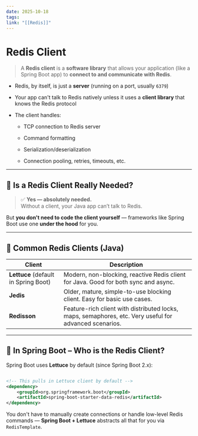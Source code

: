 ```yaml
---
date: 2025-10-18
tags:
link: "[[Redis]]"
---
```



# Redis Client

> A **Redis client** is a **software library** that allows your application (like a Spring Boot app) to **connect to and communicate with Redis**.


- Redis, by itself, is just a **server** (running on a port, usually `6379`)
    
- Your app can't talk to Redis natively unless it uses a **client library** that knows the Redis protocol
    
- The client handles:
    
    - TCP connection to Redis server
        
    - Command formatting
        
    - Serialization/deserialization
        
    - Connection pooling, retries, timeouts, etc.
        

---

## 🔸 Is a Redis Client Really Needed?

> ✅ **Yes — absolutely needed.**  
> Without a client, your Java app can’t talk to Redis.

But **you don't need to code the client yourself** — frameworks like Spring Boot use one **under the hood** for you.

---

## 🔸 Common Redis Clients (Java)

| Client                               | Description                                                                                            |
| ------------------------------------ | ------------------------------------------------------------------------------------------------------ |
| **Lettuce** (default in Spring Boot) | Modern, non-blocking, reactive Redis client for Java. Good for both sync and async.                    |
| **Jedis**                            | Older, mature, simple-to-use blocking client. Easy for basic use cases.                                |
| **Redisson**                         | Feature-rich client with distributed locks, maps, semaphores, etc. Very useful for advanced scenarios. |

---

## 🔸 In Spring Boot – Who is the Redis Client?

Spring Boot uses **Lettuce** by default (since Spring Boot 2.x):

```pom.xml

<!-- This pulls in Lettuce client by default --> 
<dependency>     
	<groupId>org.springframework.boot</groupId>     
	<artifactId>spring-boot-starter-data-redis</artifactId> 
</dependency>
```

You don't have to manually create connections or handle low-level Redis commands — **Spring Boot + Lettuce** abstracts all that for you via `RedisTemplate`.